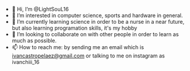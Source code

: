 - 👋 Hi, I’m @LightSouL16
- 👀 I’m interested in computer science, sports and hardware in general.
- 🌱 I’m currently learning science in order to be a nurse in a near future, but also learning programation skills, it's my hobby
- 💞️ I’m looking to collaborate on with other people in order to learn as much as possible.
- 📫 How to reach me: by sending me an email which is ivancastropelaez@gmail.com or talking to me on instagram as ivanchiii_16

<!---
LightSouL16/LightSouL16 is a ✨ special ✨ repository because its `README.md` (this file) appears on your GitHub profile.
You can click the Preview link to take a look at your changes.
--->

